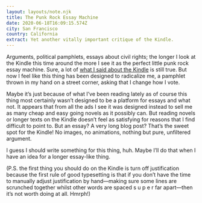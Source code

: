 ```yaml
---
layout: layouts/note.njk
title: The Punk Rock Essay Machine
date: 2020-06-18T16:09:15.574Z
city: San Francisco
country: California
extract: Yet another vitally important critique of the Kindle.
---
```


Arguments, political pamphlets, essays about civil rights; the longer I look at the Kindle this time around the more I see it as the perfect little punk rock essay machine. Sure, a lot of [what I said about the Kindle](https://www.robinrendle.com/essays/in-search-of-the-long-wow) is still true. But now I feel like this thing has been designed to radicalize me, a pamphlet thrown in my hand on a street corner, asking that I change how I vote.

Maybe it’s just because of what I’ve been reading lately as of course this thing most certainly wasn’t designed to be a platform for essays and what not. It appears that from all the ads I see it was designed instead to sell me as many cheap and easy going novels as it possibly can. But reading novels or longer texts on the Kindle doesn’t feel as satisfying for reasons that I find difficult to point to. But an essay? A very long blog post? That’s the sweet spot for the Kindle! No images, no animations, nothing but pure, unfiltered argument.

I guess I should write something for this thing, huh. Maybe I’ll do that when I have an idea for a longer essay-like thing.

(P.S. the first thing you should do on the Kindle is turn off justification because the first rule of good typesetting is that if you don’t have the time to manually adjust justification by hand—making sure some lines are scrunched together whilst other words are spaced s u p e r far apart—then it’s not worth doing at all. Hmrph!)
